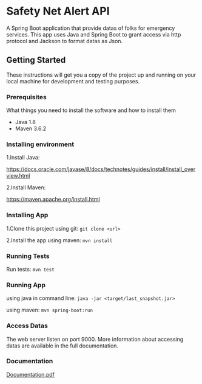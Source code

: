 # Safety Net Alert API
A Spring Boot application that provide datas of folks for emergency services.
This app uses Java and Spring Boot to grant access via http protocol and Jackson to format datas as Json.

## Getting Started

These instructions will get you a copy of the project up and running on your local machine for development and testing purposes.

### Prerequisites

What things you need to install the software and how to install them

- Java 1.8
- Maven 3.6.2

### Installing environment

1.Install Java:

https://docs.oracle.com/javase/8/docs/technotes/guides/install/install_overview.html

2.Install Maven:

https://maven.apache.org/install.html

### Installing App

1.Clone this project using git:
`git clone <url>`

2.Install the app using maven:
`mvn install`

### Running Tests

Run tests:
`mvn test`

### Running App

using java in command line:
`java -jar <target/last_snapshot.jar>`

using maven:
`mvn spring-boot:run`

### Access Datas
The web server listen on port 9000.
More information about accessing datas are available in the full documentation.

### Documentation

[Documentation.pdf](https://github.com/mlau01/OC-5-SafetyNet/files/6874006/SafetyNet_Alert-Documentation.pdf)
